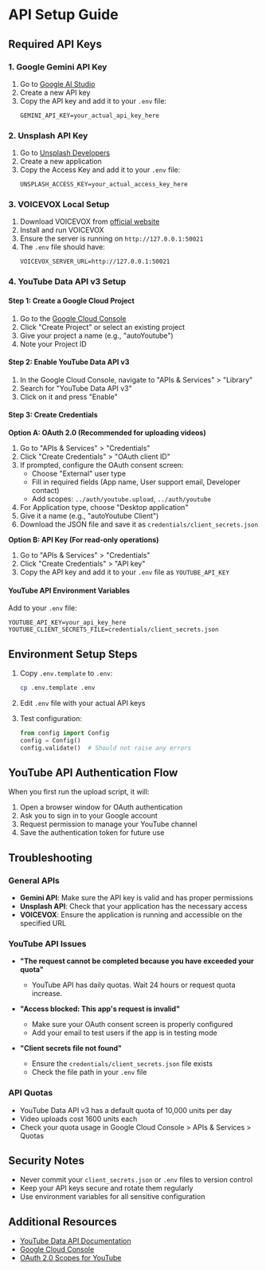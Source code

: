 # API Setup Guide

## Required API Keys

### 1. Google Gemini API Key
1. Go to [Google AI Studio](https://makersuite.google.com/app/apikey)
2. Create a new API key
3. Copy the API key and add it to your `.env` file:
   ```
   GEMINI_API_KEY=your_actual_api_key_here
   ```

### 2. Unsplash API Key
1. Go to [Unsplash Developers](https://unsplash.com/developers)
2. Create a new application
3. Copy the Access Key and add it to your `.env` file:
   ```
   UNSPLASH_ACCESS_KEY=your_actual_access_key_here
   ```

### 3. VOICEVOX Local Setup
1. Download VOICEVOX from [official website](https://voicevox.hiroshiba.jp/)
2. Install and run VOICEVOX
3. Ensure the server is running on `http://127.0.0.1:50021`
4. The `.env` file should have:
   ```
   VOICEVOX_SERVER_URL=http://127.0.0.1:50021
   ```

### 4. YouTube Data API v3 Setup

#### Step 1: Create a Google Cloud Project
1. Go to the [Google Cloud Console](https://console.cloud.google.com/)
2. Click "Create Project" or select an existing project
3. Give your project a name (e.g., "autoYoutube")
4. Note your Project ID

#### Step 2: Enable YouTube Data API v3
1. In the Google Cloud Console, navigate to "APIs & Services" > "Library"
2. Search for "YouTube Data API v3"
3. Click on it and press "Enable"

#### Step 3: Create Credentials

**Option A: OAuth 2.0 (Recommended for uploading videos)**
1. Go to "APIs & Services" > "Credentials"
2. Click "Create Credentials" > "OAuth client ID"
3. If prompted, configure the OAuth consent screen:
   - Choose "External" user type
   - Fill in required fields (App name, User support email, Developer contact)
   - Add scopes: `../auth/youtube.upload`, `../auth/youtube`
4. For Application type, choose "Desktop application"
5. Give it a name (e.g., "autoYoutube Client")
6. Download the JSON file and save it as `credentials/client_secrets.json`

**Option B: API Key (For read-only operations)**
1. Go to "APIs & Services" > "Credentials"
2. Click "Create Credentials" > "API key"
3. Copy the API key and add it to your `.env` file as `YOUTUBE_API_KEY`

#### YouTube API Environment Variables
Add to your `.env` file:
```
YOUTUBE_API_KEY=your_api_key_here
YOUTUBE_CLIENT_SECRETS_FILE=credentials/client_secrets.json
```

## Environment Setup Steps

1. Copy `.env.template` to `.env`:
   ```bash
   cp .env.template .env
   ```

2. Edit `.env` file with your actual API keys

3. Test configuration:
   ```python
   from config import Config
   config = Config()
   config.validate()  # Should not raise any errors
   ```

## YouTube API Authentication Flow

When you first run the upload script, it will:
1. Open a browser window for OAuth authentication
2. Ask you to sign in to your Google account
3. Request permission to manage your YouTube channel
4. Save the authentication token for future use

## Troubleshooting

### General APIs
- **Gemini API**: Make sure the API key is valid and has proper permissions
- **Unsplash API**: Check that your application has the necessary access
- **VOICEVOX**: Ensure the application is running and accessible on the specified URL

### YouTube API Issues
- **"The request cannot be completed because you have exceeded your quota"**
  - YouTube API has daily quotas. Wait 24 hours or request quota increase.

- **"Access blocked: This app's request is invalid"**
  - Make sure your OAuth consent screen is properly configured
  - Add your email to test users if the app is in testing mode

- **"Client secrets file not found"**
  - Ensure the `credentials/client_secrets.json` file exists
  - Check the file path in your `.env` file

### API Quotas
- YouTube Data API v3 has a default quota of 10,000 units per day
- Video uploads cost 1600 units each
- Check your quota usage in Google Cloud Console > APIs & Services > Quotas

## Security Notes
- Never commit your `client_secrets.json` or `.env` files to version control
- Keep your API keys secure and rotate them regularly
- Use environment variables for all sensitive configuration

## Additional Resources
- [YouTube Data API Documentation](https://developers.google.com/youtube/v3)
- [Google Cloud Console](https://console.cloud.google.com/)
- [OAuth 2.0 Scopes for YouTube](https://developers.google.com/youtube/v3/guides/auth/server-side-web-apps#scope)